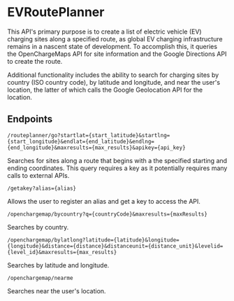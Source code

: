 # EVRoutePlanner
This API's primary purpose is to create a list of electric vehicle (EV) charging sites along a specified route, as global EV charging infrastructure remains in a nascent state of development. To accomplish this, it queries the OpenChargeMaps API for site information and the Google Directions API to create the route.

Additional functionality includes the ability to search for charging sites by country (ISO country code), by latitude and longitude, and near the user's location, the latter of which calls the Google Geolocation API for the location.

## Endpoints
```/routeplanner/go?startlat={start_latitude}&startlng={start_longitude}&endlat={end_latitude}&endlng={end_longitude}&maxresults={max_results}&apikey={api_key}```

Searches for sites along a route that begins with a the specified starting and ending coordinates. This query requires a key as it potentially requires many calls to external APIs.

```/getakey?alias={alias}```

Allows the user to register an alias and get a key to access the API.

```/openchargemap/bycountry?q={countryCode}&maxresults={maxResults}```

Searches by country.

```/openchargemap/bylatlong?latitude={latitude}&longitude={longitude}&distance={distance}&distanceunit={distance_unit}&levelid={level_id}&maxresults={max_results}```

Searches by latitude and longitude.

```/openchargemap/nearme```

Searches near the user's location.

